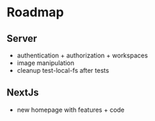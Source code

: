 # Roadmap

## Server

- authentication + authorization + workspaces
- image manipulation
- cleanup test-local-fs after tests

## NextJs

- new homepage with features + code
